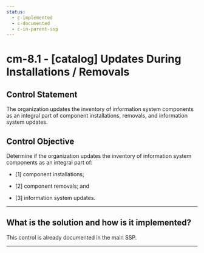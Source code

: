 ```yaml
---
status:
  - c-implemented
  - c-documented
  - c-in-parent-ssp
---
```


# cm-8.1 - \[catalog\] Updates During Installations / Removals

## Control Statement

The organization updates the inventory of information system components as an integral part of component installations, removals, and information system updates.

## Control Objective

Determine if the organization updates the inventory of information system components as an integral part of:

- \[1\] component installations;

- \[2\] component removals; and

- \[3\] information system updates.

______________________________________________________________________

## What is the solution and how is it implemented?

This control is already documented in the main SSP.

______________________________________________________________________
